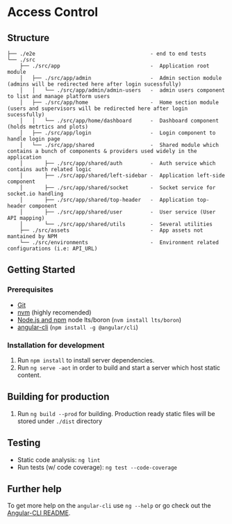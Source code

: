 # Access Control


## Structure

```
├── ./e2e                                     - end to end tests
└── ./src
    ├── ./src/app                             -  Application root module
    │   ├── ./src/app/admin                   -  Admin section module (admins will be redirected here after login sucessfully)
    │   │   └── ./src/app/admin/admin-users   -  admin users component to list and manage platform users
    │   ├── ./src/app/home                    -  Home section module (users and supervisors will be redirected here after login sucessfully)
    │   │   └── ./src/app/home/dashboard      -  Dashboard component (holds metrtics and plots)
    │   ├── ./src/app/login                   -  Login component to handle login page
    │   └── ./src/app/shared                  -  Shared module which contains a bunch of components & providers used widely in the application
    │       ├── ./src/app/shared/auth         -  Auth service which contains auth related logic
    │       ├── ./src/app/shared/left-sidebar -  Application left-side component 
    │       ├── ./src/app/shared/socket       -  Socket service for socket.io handling
    │       ├── ./src/app/shared/top-header   -  Application top-header component 
    │       ├── ./src/app/shared/user         -  User service (User API mapping)
    │       └── ./src/app/shared/utils        -  Several utilities
    ├── ./src/assets                          -  App assets not mantained by NPM
    └── ./src/environments                    -  Environment related configurations (i.e: API_URL) 
```

## Getting Started

### Prerequisites

- [Git](https://git-scm.com/)
- [nvm](https://github.com/creationix/nvm) (highly recomended)
- [Node.js and npm](nodejs.org) node lts/boron (`nvm install lts/boron`)
- [angular-cli](https://github.com/angular/angular-cli) (`npm install -g @angular/cli`)

### Installation for development

1. Run `npm install` to install server dependencies.
3. Run `ng serve -aot` in order to build and start a server which host static content.

## Building for production

1. Run `ng build --prod` for building. Production ready static files will be stored under `./dist` directory

## Testing

- Static code analysis: `ng lint`
- Run tests (w/ code coverage): `ng test --code-coverage`

## Further help

To get more help on the `angular-cli` use `ng --help` or go check out the [Angular-CLI README](https://github.com/angular/angular-cli/blob/master/README.md).
